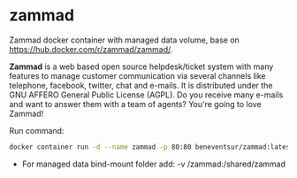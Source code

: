 # zammad
Zammad docker container with managed data volume, base on https://hub.docker.com/r/zammad/zammad/.

**Zammad** is a web based open source helpdesk/ticket system with many features to manage customer communication via several channels like telephone, facebook, twitter, chat and e-mails. It is distributed under the GNU AFFERO General Public License (AGPL). Do you receive many e-mails and want to answer them with a team of agents? You're going to love Zammad!

Run command:
```bash
docker container run -d --name zammad -p 80:80 beneventsur/zammad:latest
```
* For managed data bind-mount folder add: -v /zammad:/shared/zammad

